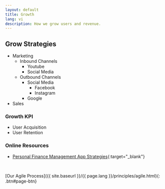 ```yaml
---
layout: default
title: Growth
lang: vi
description: How we grow users and revenue.
---
```


## Grow Strategies

* Marketing
  * Inbound Channels
    * Youtube
    * Social Media
  * Outbound Channels
    * Social Media
      * Facebook
      * Instagram
    * Google
* Sales

### Growth KPI

* User Acquisition
* User Retention

### Online Resources

* [Personal Finance Management App Strategies](https://www.cbinsights.com/research/personal-finance-apps-strategies/){:target="_blank"} 

<br>

[Our Agile Process]({{ site.baseurl }}/{{ page.lang }}/principles/agile.html){: .btn#page-btn}